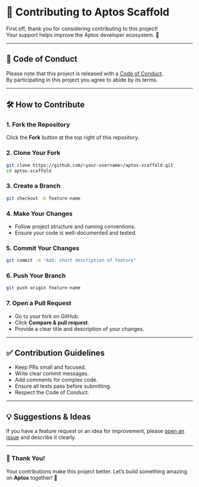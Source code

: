 # 🤝 Contributing to Aptos Scaffold

First off, thank you for considering contributing to this project!  
Your support helps improve the Aptos developer ecosystem. 🌱

---

## 📜 Code of Conduct
Please note that this project is released with a [Code of Conduct](./CODE_OF_CONDUCT.md).  
By participating in this project you agree to abide by its terms.

---

## 🛠 How to Contribute

### 1. Fork the Repository
Click the **Fork** button at the top right of this repository.

### 2. Clone Your Fork
```bash
git clone https://github.com/<your-username>/aptos-scaffold.git
cd aptos-scaffold
````

### 3. Create a Branch

```bash
git checkout -b feature-name
```

### 4. Make Your Changes

* Follow project structure and naming conventions.
* Ensure your code is well-documented and tested.

### 5. Commit Your Changes

```bash
git commit -m "Add: short description of feature"
```

### 6. Push Your Branch

```bash
git push origin feature-name
```

### 7. Open a Pull Request

* Go to your fork on GitHub.
* Click **Compare & pull request**.
* Provide a clear title and description of your changes.

---

## ✅ Contribution Guidelines

* Keep PRs small and focused.
* Write clear commit messages.
* Add comments for complex code.
* Ensure all tests pass before submitting.
* Respect the Code of Conduct.

---

## 💡 Suggestions & Ideas

If you have a feature request or an idea for improvement, please [open an issue](./issues) and describe it clearly.

---

### 🌟 Thank You!

Your contributions make this project better.
Let’s build something amazing on **Aptos** together! 🚀
